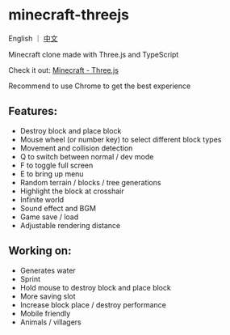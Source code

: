 # minecraft-threejs

English ｜ [中文](https://github.com/Vyse12138/minecraft-threejs)

Minecraft clone made with Three.js and TypeScript

Check it out: [Minecraft - Three.js](https://mc.yuleiz.com/)

Recommend to use Chrome to get the best experience

## Features:

- Destroy block and place block
- Mouse wheel (or number key) to select different block types
- Movement and collision detection
- Q to switch between normal / dev mode
- F to toggle full screen
- E to bring up menu
- Random terrain / blocks / tree generations
- Highlight the block at crosshair
- Infinite world
- Sound effect and BGM
- Game save / load
- Adjustable rendering distance

## Working on:

- Generates water
- Sprint
- Hold mouse to destroy block and place block
- More saving slot
- Increase block place / destroy performance
- Mobile friendly
- Animals / villagers
